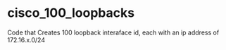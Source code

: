 # cisco_100_loopbacks
Code that Creates 100 loopback interaface id, each with an ip address of 172.16.x.0/24
